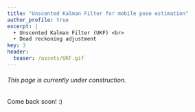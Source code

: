 ```yaml
---
title: "Unscented Kalman Filter for mobile pose estimation"
author_profile: true
excerpt: |
  ‣ Unscented Kalman Filter (UKF) <br>
  ‣ Dead reckoning adjustment
key: 3
header:
  teaser: /assets/UKF.gif
---
```

###### This page is currently under construction.

Come back soon! :) 

